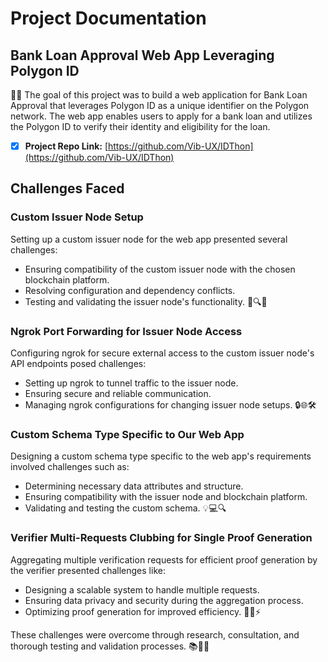 # Project Documentation

## Bank Loan Approval Web App Leveraging Polygon ID

🏦🔗 The goal of this project was to build a web application for Bank Loan Approval that leverages Polygon ID as a unique identifier on the Polygon network. The web app enables users to apply for a bank loan and utilizes the Polygon ID to verify their identity and eligibility for the loan.

- [x] **Project Repo Link:** [https://github.com/Vib-UX/IDThon](https://github.com/Vib-UX/IDThon)


## Challenges Faced

### Custom Issuer Node Setup
Setting up a custom issuer node for the web app presented several challenges:
- Ensuring compatibility of the custom issuer node with the chosen blockchain platform.
- Resolving configuration and dependency conflicts.
- Testing and validating the issuer node's functionality. 🧩🔍🚀

### Ngrok Port Forwarding for Issuer Node Access
Configuring ngrok for secure external access to the custom issuer node's API endpoints posed challenges:
- Setting up ngrok to tunnel traffic to the issuer node.
- Ensuring secure and reliable communication.
- Managing ngrok configurations for changing issuer node setups. 🔒🌐🛠️

### Custom Schema Type Specific to Our Web App
Designing a custom schema type specific to the web app's requirements involved challenges such as:
- Determining necessary data attributes and structure.
- Ensuring compatibility with the issuer node and blockchain platform.
- Validating and testing the custom schema. 💡💻🔍

### Verifier Multi-Requests Clubbing for Single Proof Generation
Aggregating multiple verification requests for efficient proof generation by the verifier presented challenges like:
- Designing a scalable system to handle multiple requests.
- Ensuring data privacy and security during the aggregation process.
- Optimizing proof generation for improved efficiency. 🔄🔐⚡

These challenges were overcome through research, consultation, and thorough testing and validation processes. 📚🤝✅
